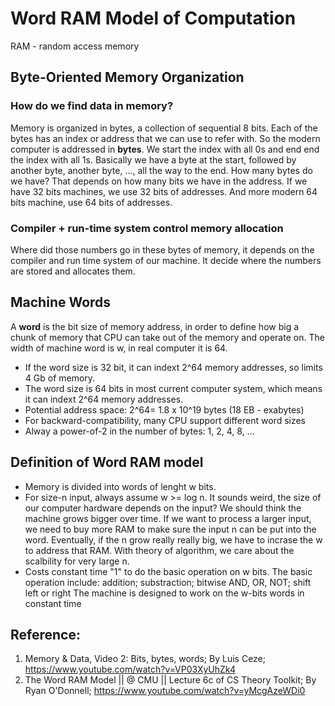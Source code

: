 # Word RAM Model of Computation
RAM - random access memory

## Byte-Oriented Memory Organization

### How do we find data in memory?
Memory is organized in bytes, a collection of sequential 8 bits. Each of the bytes has an index or address that we can use to refer with. So the modern computer is addressed in **bytes**. We start the index with all 0s and end end the index with all 1s. Basically we have a byte at the start, followed by another byte, another byte, ..., all the way to the end. How many bytes do we have? That depends on how many bits we have in the address. If we have 32 bits machines, we use 32 bits of addresses. And more modern 64 bits machine, use 64 bits of addresses. 

### Compiler + run-time system control memory allocation
Where did those numbers go in these bytes of memory, it depends on the compiler and run time system of our machine. It decide where the numbers are stored and allocates them. 

## Machine Words
A **word** is the bit size of memory address, in order to define how big a chunk of memory that CPU can take out of the memory and operate on. The width of machine word is w, in real computer it is 64.

* If the word size is 32 bit, it can indext 2^64 memory addresses, so limits 4 Gb of memory.  
* The word size is 64 bits in most current computer system, which means it can indext 2^64 memory addresses. 
 * Potential address space: 2^64= 1.8 x 10^19 bytes (18 EB - exabytes)
* For backward-compatibility, many CPU support different word sizes
 * Alway a power-of-2 in the number of bytes: 1, 2, 4, 8, ...

## Definition of Word RAM model

* Memory is divided into words of lenght w bits. 
* For size-n input, always assume w >= log n. It sounds weird, the size of our computer hardware depends on the input? We should think the machine grows bigger over time. If we want to process a larger input, we need to buy more RAM to make sure the input n can be put into the word. Eventually, if the n grow really really big, we have to incrase the w to address that RAM. With theory of algorithm, we care about the scalbility for very large n. 
* Costs constant time "1" to do the basic operation on w bits. The basic operation include: addition; substraction; bitwise AND, OR, NOT; shift left or right
The machine is designed to work on the w-bits words in constant time

## Reference:
1. Memory & Data, Video 2: Bits, bytes, words; By Luis Ceze; https://www.youtube.com/watch?v=VP03XyUhZk4
2. The Word RAM Model || @ CMU || Lecture 6c of CS Theory Toolkit; By Ryan O'Donnell; https://www.youtube.com/watch?v=yMcgAzeWDi0


